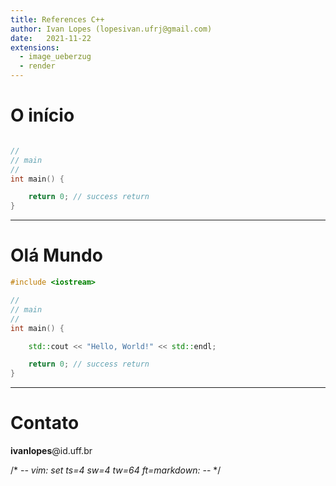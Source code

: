 ```yaml
---
title: References C++
author: Ivan Lopes (lopesivan.ufrj@gmail.com)
date:   2021-11-22
extensions:
  - image_ueberzug
  - render
---
```


# O início

```cpp

//
// main
//
int main() {

    return 0; // success return
}
```

---

# Olá Mundo

```cpp
#include <iostream>

//
// main
//
int main() {

    std::cout << "Hello, World!" << std::endl;

    return 0; // success return
}
```

---

# Contato

**ivanlopes**@id.uff.br

/* -*- vim: set ts=4 sw=4 tw=64 ft=markdown: -*- */

